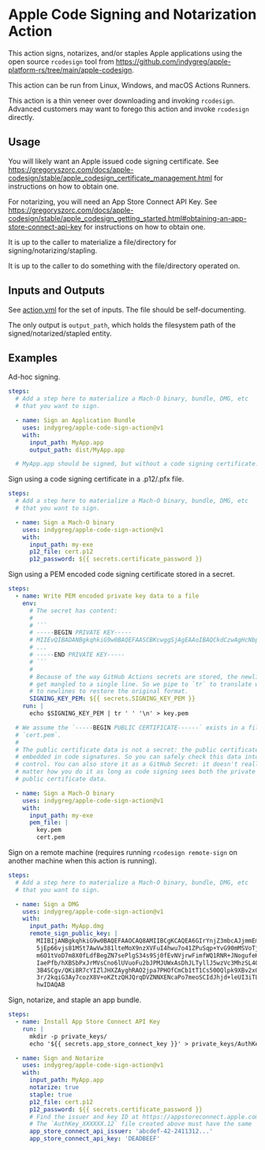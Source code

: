 # Apple Code Signing and Notarization Action

This action signs, notarizes, and/or staples Apple applications using the open source `rcodesign` tool from https://github.com/indygreg/apple-platform-rs/tree/main/apple-codesign.

This action can be run from Linux, Windows, and macOS Actions Runners.

This action is a thin veneer over downloading and invoking `rcodesign`.
Advanced customers may want to forego this action and invoke `rcodesign`
directly.

## Usage

You will likely want an Apple issued code signing certificate. See
https://gregoryszorc.com/docs/apple-codesign/stable/apple_codesign_certificate_management.html
for instructions on how to obtain one.

For notarizing, you will need an App Store Connect API Key. See
https://gregoryszorc.com/docs/apple-codesign/stable/apple_codesign_getting_started.html#obtaining-an-app-store-connect-api-key
for instructions on how to obtain one.

It is up to the caller to materialize a file/directory for
signing/notarizing/stapling.

It is up to the caller to do something with the file/directory operated on.

## Inputs and Outputs

See [action.yml](action.yml) for the set of inputs. The file should be
self-documenting.

The only output is `output_path`, which holds the filesystem path of the
signed/notarized/stapled entity.

## Examples

Ad-hoc signing.

```yaml
steps:
  # Add a step here to materialize a Mach-O binary, bundle, DMG, etc
  # that you want to sign.

  - name: Sign an Application Bundle
    uses: indygreg/apple-code-sign-action@v1
    with:
      input_path: MyApp.app
      output_path: dist/MyApp.app

  # MyApp.app should be signed, but without a code signing certificate.
```

Sign using a code signing certificate in a .p12/.pfx file.

```yaml
steps:
  # Add a step here to materialize a Mach-O binary, bundle, DMG, etc
  # that you want to sign.

  - name: Sign a Mach-O binary
    uses: indygreg/apple-code-sign-action@v1
    with:
      input_path: my-exe
      p12_file: cert.p12
      p12_password: ${{ secrets.certificate_password }}
```

Sign using a PEM encoded code signing certificate stored in a secret.

```yaml
steps:
  - name: Write PEM encoded private key data to a file
    env:
      # The secret has content:
      #
      # ```
      # -----BEGIN PRIVATE KEY-----
      # MIIEvQIBADANBgkqhkiG9w0BAQEFAASCBKcwggSjAgEAAoIBAQCkdCzwAgHcNbpH
      # ...
      # -----END PRIVATE KEY-----
      # ```
      #
      # Because of the way GitHub Actions secrets are stored, the newlines likely
      # get mangled to a single line. So we pipe to `tr` to translate whitespace
      # to newlines to restore the original format.
      SIGNING_KEY_PEM: ${{ secrets.SIGNING_KEY_PEM }}
    run: |
      echo $SIGNING_KEY_PEM | tr ' ' '\n' > key.pem

  # We assume the `-----BEGIN PUBLIC CERTIFICATE------` exists in a file named
  # `cert.pem`.
  #
  # The public certificate data is not a secret: the public certificate will be
  # embedded in code signatures. So you can safely check this data into version
  # control. You can also store it as a GitHub Secret: it doesn't really much
  # matter how you do it as long as code signing sees both the private key and
  # public certificate data.

  - name: Sign a Mach-O binary
    uses: indygreg/apple-code-sign-action@v1
    with:
      input_path: my-exe
      pem_file: |
        key.pem
        cert.pem
```

Sign on a remote machine (requires running `rcodesign remote-sign` on another machine when this action is running).

```yaml
steps:
  # Add a step here to materialize a Mach-O binary, bundle, DMG, etc
  # that you want to sign.

  - name: Sign a DMG
    uses: indygreg/apple-code-sign-action@v1
    with:
      input_path: MyApp.dmg
      remote_sign_public_key: |
        MIIBIjANBgkqhkiG9w0BAQEFAAOCAQ8AMIIBCgKCAQEA6GIrYnjZ3mbcAJjmmEm/
        5jEp66vjs81MSt7AwVw381lteMoX9nzXVFuI4hwu7o41ZPuSqp+YvG90mMSVoTjy
        m6O1tVoD7m8X0fLdfBegZN7sePlgS34s9Sj0fEvNVjrwFimfWQ1RNR+JNogufeKZ
        IaePfb/hXBSbPxJrMVsCno6lUVuoFu2bJPMJUWxAsDhJLTyllJ5wzVc3MhzSL4OC
        3B4SCgv/QKi8R7cYIZlJHXZAyghRAO2jpa7PHOfCmCb1tT1Cs50OQlpk9XBv2xGV
        3r/2kqiG3Ay7cozX8V+oKZtzQHJQrqDVZNNXENcaPo7meoSCIdJhjd+leUI3iTLK
        hwIDAQAB
```

Sign, notarize, and staple an app bundle.

```yaml
steps:
  - name: Install App Store Connect API Key
    run: |
      mkdir -p private_keys/
      echo '${{ secrets.app_store_connect_key }}' > private_keys/AuthKey_DEADBEEF.p12

  - name: Sign and Notarize
    uses: indygreg/apple-code-sign-action@v1
    with:
      input_path: MyApp.app
      notarize: true
      staple: true
      p12_file: cert.p12
      p12_password: ${{ secrets.certificate_password }}
      # Find the issuer and key ID at https://appstoreconnect.apple.com/access/api.
      # The `AuthKey_XXXXXX.12` file created above must have the same `api_key` value listed here.
      app_store_connect_api_issuer: 'abcdef-42-2411312...'
      app_store_connect_api_key: 'DEADBEEF'
```
